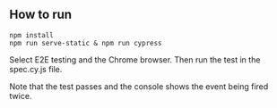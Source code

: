 ## How to run

    npm install
    npm run serve-static & npm run cypress

Select E2E testing and the Chrome browser. Then run the test in the spec.cy.js file.

Note that the test passes and the console shows the event being fired twice.
